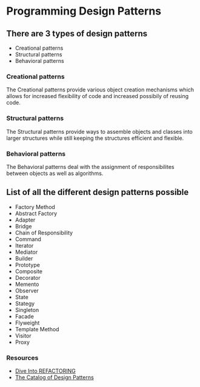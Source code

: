 # Programming Design Patterns

## There are 3 types of design patterns

- Creational patterns
- Structural patterns
- Behavioral patterns

### Creational patterns

The Creational patterns provide various object creation mechanisms which allows for increased flexibility of code and increased possibily of reusing code.

### Structural patterns

The Structural patterns provide ways to assemble objects and classes into larger structures while still keeping the structures efficient and flexible.

### Behavioral patterns

The Behavioral patterns deal with the assignment of responsibilites between objects as well as algorithms.

## List of all the different design patterns possible

- Factory Method
- Abstract Factory
- Adapter
- Bridge
- Chain of Responsibility
- Command
- Iterator
- Mediator
- Builder
- Prototype
- Composite
- Decorator
- Memento
- Observer
- State
- Stategy
- Singleton
- Facade
- Flyweight
- Template Method
- Visitor
- Proxy


### Resources
- [Dive Into REFACTORING](https://refactoring.guru/refactoring/course)
- [The Catalog of Design Patterns](https://refactoring.guru/design-patterns/catalog)